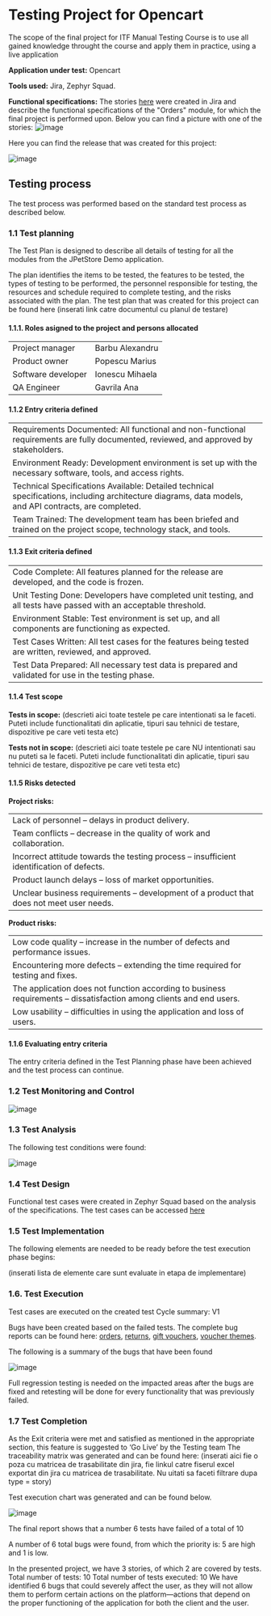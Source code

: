 # Testing Project for Opencart
The scope of the final project for ITF Manual Testing Course is to use all gained knowledge throught the course and apply them in practice, using a live application

**Application under test:** Opencart

**Tools used:** Jira, Zephyr Squad.

**Functional specifications:**
The stories [here](https://github.com/AnaGavrila/manual_testing_jira_opencart/blob/main/Jira.pdf) were created in Jira and describe the functional specifications of the "Orders" module, for which the final project is performed upon.
Below you can find a picture with one of the stories:
![image](https://github.com/user-attachments/assets/cf4de33e-4c5b-4c89-86e3-e05938ae6996)


Here you can find the release that was created for this project:

![image](https://github.com/user-attachments/assets/cb64d79f-3645-4a8e-a357-6ce3892ff607)


## Testing process
The test process was performed based on the standard test process as described below.

### 1.1 Test planning
The Test Plan is designed to describe all details of testing for all the modules from the JPetStore Demo application.

The plan identifies the items to be tested, the features to be tested, the types of testing to be performed, the personnel responsible for testing, the resources and schedule required to complete testing, and the risks associated with the plan. The test plan that was created for this project can be found here (inserati link catre documentul cu planul de testare)

#### 1.1.1. Roles asigned to the project and persons allocated
<table>
<tr><td>Project manager</td> <td>Barbu Alexandru</td></tr>
<tr><td>Product owner</td> <td>Popescu Marius</td></tr>
<tr><td>Software developer</td> <td>Ionescu Mihaela</td></tr>
<tr><td>QA Engineer</td> <td>Gavrila Ana</td></tr>
</table>

#### 1.1.2 Entry criteria defined
<table>
<tr><td>Requirements Documented: All functional and non-functional requirements are fully documented, reviewed, and approved by stakeholders.</td></tr>
<tr><td>Environment Ready: Development environment is set up with the necessary software, tools, and access rights.</td></tr>
<tr><td>Technical Specifications Available: Detailed technical specifications, including architecture diagrams, data models, and API contracts, are completed.</td></tr>
<tr><td>Team Trained: The development team has been briefed and trained on the project scope, technology stack, and tools.</td></tr>
</table>

#### 1.1.3 Exit criteria defined
<table>
<tr><td>Code Complete: All features planned for the release are developed, and the code is frozen. </td></tr>
<tr><td>Unit Testing Done: Developers have completed unit testing, and all tests have passed with an acceptable threshold. </td></tr>
<tr><td>Environment Stable: Test environment is set up, and all components are functioning as expected.</td></tr>
<tr><td>Test Cases Written: All test cases for the features being tested are written, reviewed, and approved.</td></tr>
<tr><td>Test Data Prepared: All necessary test data is prepared and validated for use in the testing phase.</td></tr>
</table>

#### 1.1.4 Test scope
**Tests in scope:**
(descrieti aici toate testele pe care intentionati sa le faceti. Puteti include functionalitati din aplicatie, tipuri sau tehnici de testare, dispozitive pe care veti testa etc)

**Tests not in scope:**
(descrieti aici toate testele pe care NU intentionati sau nu puteti sa le faceti. Puteti include functionalitati din aplicatie, tipuri sau tehnici de testare, dispozitive pe care veti testa etc)

#### 1.1.5 Risks detected
**Project risks:**
<table>
<tr><td>Lack of personnel – delays in product delivery. </td></tr>
<tr><td>Team conflicts – decrease in the quality of work and collaboration. </td></tr>
<tr><td>Incorrect attitude towards the testing process – insufficient identification of defects. </td></tr>
<tr><td>Product launch delays – loss of market opportunities.</td></tr>
<tr><td>Unclear business requirements – development of a product that does not meet user needs.</td></tr>
</table>

**Product risks:**
<table>
<tr><td>Low code quality – increase in the number of defects and performance issues. </td></tr>
<tr><td>Encountering more defects – extending the time required for testing and fixes. </td></tr>
<tr><td>The application does not function according to business requirements – dissatisfaction among clients and end users.</td></tr>
<tr><td>Low usability – difficulties in using the application and loss of users. </td></tr>
</table>

#### 1.1.6 Evaluating entry criteria
The entry criteria defined in the Test Planning phase have been achieved and the test process can continue.

### 1.2 Test Monitoring and Control
![image](https://github.com/user-attachments/assets/5bca4b6f-94cc-4993-bec8-7afab6ce3b0d)

### 1.3 Test Analysis
The following test conditions were found:

![image](https://github.com/user-attachments/assets/0e24a9f6-812d-4f23-8556-f7230c3ec9e6)


### 1.4 Test Design
Functional test cases were created in Zephyr Squad based on the analysis of the specifications. The test cases can be accessed [here](https://itfclasses.atlassian.net/projects/SAG?selectedItem=com.thed.zephyr.je__test-cases)

### 1.5 Test Implementation
The following elements are needed to be ready before the test execution phase begins:

(inserati lista de elemente care sunt evaluate in etapa de implementare)

### 1.6. Test Execution
Test cases are executed on the created test Cycle summary: V1

Bugs have been created based on the failed tests. The complete bug reports can be found here:
  [orders](https://github.com/AnaGavrila/manual_testing_jira_opencart/blob/main/ZFJ-Cycles-08-18-2024%20%202.pdf), 
  [returns](https://github.com/AnaGavrila/manual_testing_jira_opencart/blob/main/ZFJ-Cycles-08-18-2024%203.pdf), 
  [gift vouchers](https://github.com/AnaGavrila/manual_testing_jira_opencart/blob/main/ZFJ-Cycles-08-18-2024.pdf), 
  [voucher themes](https://github.com/AnaGavrila/manual_testing_jira_opencart/blob/main/ZFJ-Cycles-08-18-2024%204.pdf).

The following is a summary of the bugs that have been found

![image](https://github.com/user-attachments/assets/143bc9f8-adbd-4739-a8e6-4be1ae67aea0)

Full regression testing is needed on the impacted areas after the bugs are fixed and retesting will be done for every functionality that was previously failed.

### 1.7 Test Completion
As the Exit criteria were met and satisfied as mentioned in the appropriate section, this feature is suggested to ‘Go Live’ by the Testing team
The traceability matrix was generated and can be found here: (inserati aici fie o poza cu matricea de trasabilitate din jira, fie linkul catre fiserul excel exportat din jira cu matricea de trasabilitate. Nu uitati sa faceti filtrare dupa type = story)

Test execution chart was generated and can be found below.

![image](https://github.com/user-attachments/assets/125564c4-c0fd-4272-a33e-ffe7ed25bc07)


The final report shows that a number 6 tests have failed of a total of 10

A number of 6 total bugs were found, from which the priority is: 5 are high and 1 is low.

In the presented project, we have 3 stories, of which 2 are covered by tests.
Total number of tests: 10
Total number of tests executed: 10
We have identified 6 bugs that could severely affect the user, as they will not allow them to perform certain actions on the platform—actions that depend on the proper functioning of the application for both the client and the user.
